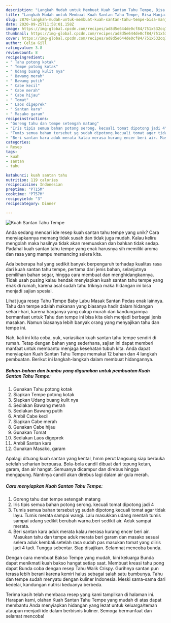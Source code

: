 ```yaml
---
description: "Langkah Mudah untuk Membuat Kuah Santan Tahu Tempe, Bisa Manjain Lidah"
title: "Langkah Mudah untuk Membuat Kuah Santan Tahu Tempe, Bisa Manjain Lidah"
slug: 2870-langkah-mudah-untuk-membuat-kuah-santan-tahu-tempe-bisa-manjain-lidah
date: 2020-09-25T11:58:01.158Z
image: https://img-global.cpcdn.com/recipes/ad8d5e644de0cf84/751x532cq70/kuah-santan-tahu-tempe-foto-resep-utama.jpg
thumbnail: https://img-global.cpcdn.com/recipes/ad8d5e644de0cf84/751x532cq70/kuah-santan-tahu-tempe-foto-resep-utama.jpg
cover: https://img-global.cpcdn.com/recipes/ad8d5e644de0cf84/751x532cq70/kuah-santan-tahu-tempe-foto-resep-utama.jpg
author: Celia Gill
ratingvalue: 3.8
reviewcount: 8
recipeingredient:
- " Tahu potong kotak"
- " Tempe potong kotak"
- " Udang buang kulit nya"
- " Bawang merah"
- " Bawang putih"
- " Cabe kecil"
- " Cabe merah"
- " Cabe hijau"
- " Tomat"
- " Laos digeprek"
- " Santan kara"
- " Masako garam"
recipeinstructions:
- "Goreng tahu dan tempe setengah matang"
- "Iris tipis semua bahan potong serong. kecuali tomat dipotong jadi 4"
- "Tumis semua bahan tersebut yg sudah dipotong.kecuali tomat agar tidak layu. Tumis merata sampai wangi. Lalu masukkan udang mentah tumis sampai udang sedikit berubah warna.beri sedikit air. Aduk sampai merata."
- "Beri santan kara aduk merata kalau merasa kurang encer beri air. Masukan tahu dan tempe aduk merata beri garam dan masako sesuai selera aduk kembali.setelah rasa sudah pas masukan tomat yang diiris jadi 4 tadi. Tunggu sebentar. Siap disajikan. Selamnat mencoba bunda."
categories:
- Resep
tags:
- kuah
- santan
- tahu

katakunci: kuah santan tahu 
nutrition: 119 calories
recipecuisine: Indonesian
preptime: "PT15M"
cooktime: "PT57M"
recipeyield: "3"
recipecategory: Dinner

---
```



![Kuah Santan Tahu Tempe](https://img-global.cpcdn.com/recipes/ad8d5e644de0cf84/751x532cq70/kuah-santan-tahu-tempe-foto-resep-utama.jpg)

Anda sedang mencari ide resep kuah santan tahu tempe yang unik? Cara menyiapkannya memang tidak susah dan tidak juga mudah. Kalau keliru mengolah maka hasilnya tidak akan memuaskan dan bahkan tidak sedap. Padahal kuah santan tahu tempe yang enak harusnya sih memiliki aroma dan rasa yang mampu memancing selera kita.

Ada beberapa hal yang sedikit banyak berpengaruh terhadap kualitas rasa dari kuah santan tahu tempe, pertama dari jenis bahan, selanjutnya pemilihan bahan segar, hingga cara membuat dan menghidangkannya. Tidak usah pusing kalau hendak menyiapkan kuah santan tahu tempe yang enak di rumah, karena asal sudah tahu triknya maka hidangan ini bisa menjadi sajian spesial.

Lihat juga resep Tahu Tempe Baby Labu Masak Santan Pedas enak lainnya. Tahu dan tempe adalah makanan yang biasanya hadir dalam hidangan sehari-hari, karena harganya yang cukup murah dan kandungannya bermanfaat untuk Tahu dan tempe ini bisa kita oleh menjadi berbagai jenis masakan. Namun biasanya lebih banyak orang yang menyajikan tahu dan tempe ini.


Nah, kali ini kita coba, yuk, variasikan kuah santan tahu tempe sendiri di rumah. Tetap dengan bahan yang sederhana, sajian ini dapat memberi manfaat untuk membantu menjaga kesehatan tubuh kita. Anda dapat menyiapkan Kuah Santan Tahu Tempe memakai 12 bahan dan 4 langkah pembuatan. Berikut ini langkah-langkah dalam membuat hidangannya.

<!--inarticleads1-->

##### Bahan-bahan dan bumbu yang digunakan untuk pembuatan Kuah Santan Tahu Tempe:

1. Gunakan  Tahu potong kotak
1. Siapkan  Tempe potong kotak
1. Siapkan  Udang buang kulit nya
1. Sediakan  Bawang merah
1. Sediakan  Bawang putih
1. Ambil  Cabe kecil
1. Siapkan  Cabe merah
1. Gunakan  Cabe hijau
1. Gunakan  Tomat
1. Sediakan  Laos digeprek
1. Ambil  Santan kara
1. Gunakan  Masako, garam


Apalagi dituang kuah santan yang kental, hmm perut langsung siap berbuka setelah seharian berpuasa. Bola-bola candil dibuat dari tepung ketan, garam, dan air hangat. Semuanya dicampur dan direbus hingga mengapung. Nantinya candil akan direbus lagi dalam air gula merah. 

<!--inarticleads2-->

##### Cara menyiapkan Kuah Santan Tahu Tempe:

1. Goreng tahu dan tempe setengah matang
1. Iris tipis semua bahan potong serong. kecuali tomat dipotong jadi 4
1. Tumis semua bahan tersebut yg sudah dipotong.kecuali tomat agar tidak layu. Tumis merata sampai wangi. Lalu masukkan udang mentah tumis sampai udang sedikit berubah warna.beri sedikit air. Aduk sampai merata.
1. Beri santan kara aduk merata kalau merasa kurang encer beri air. Masukan tahu dan tempe aduk merata beri garam dan masako sesuai selera aduk kembali.setelah rasa sudah pas masukan tomat yang diiris jadi 4 tadi. Tunggu sebentar. Siap disajikan. Selamnat mencoba bunda.


Dengan cara membuat Bakso Tempe yang mudah, kini keluarga Bunda dapat menikmati kuah bakso hangat setiap saat. Membuat kreasi tahu pong dapat Bunda coba dengan resep Tahu Walik Crispy. Gurihnya santan pun terasa lebih berani karena kemiri halus sebagai salah satu bumbunya. Tahu dan tempe sudah menyatu dengan kuliner Indonesia. Meski sama-sama dari kedelai, kandungan nutrisi keduanya berbeda. 

Terima kasih telah membaca resep yang kami tampilkan di halaman ini. Harapan kami, olahan Kuah Santan Tahu Tempe yang mudah di atas dapat membantu Anda menyiapkan hidangan yang lezat untuk keluarga/teman ataupun menjadi ide dalam berbisnis kuliner. Semoga bermanfaat dan selamat mencoba!
